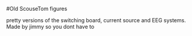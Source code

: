 #Old ScouseTom figures

pretty versions of the switching board, current source and EEG systems. Made by jimmy so you dont have to